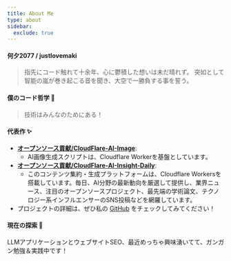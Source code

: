 ```yaml
---
title: About Me
type: about
sidebar:
  exclude: true
---
```

#### 何夕2077 / justlovemaki

> 指先にコード触れて十余年、心に鬱積した想いは未だ晴れず。
> 突如として智能の嵐が巻き起こる音を聞き、大空で一勝負する事を誓う。

#### 僕のコード哲学 🚀

> 技術はみんなのためにある！

#### 代表作 ✨

*   **[オープンソース貢献/CloudFlare-AI-Image](https://github.com/justlovemaki/CloudFlare-AI-Image)**:
    *   AI画像生成スクリプトは、Cloudflare Workerを基盤としています。
*   **[オープンソース貢献/CloudFlare-AI-Insight-Daily](https://github.com/justlovemaki/CloudFlare-AI-Insight-Daily)**:
    *   このコンテンツ集約・生成プラットフォームは、Cloudflare Workersを搭載しています。毎日、AI分野の最新動向を厳選して提供し、業界ニュース、注目のオープンソースプロジェクト、最先端の学術論文、テクノロジー系インフルエンサーのSNS投稿などを網羅しています。
*   プロジェクトの詳細は、ぜひ私の [GitHub](https://github.com/justlovemaki) をチェックしてみてください！

#### 現在の探索 👀

LLMアプリケーションとウェブサイトSEO、最近めっちゃ興味湧いてて、ガンガン勉強＆実践中です！